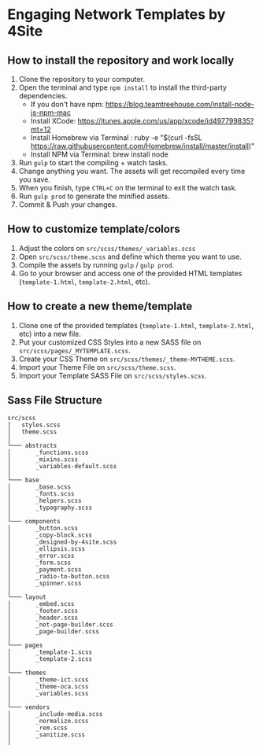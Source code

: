 # Engaging Network Templates by 4Site


## How to install the repository and work locally

1. Clone the repository to your computer.
2. Open the terminal and type `npm install` to install the third-party dependencies.
   - If you don't have npm: https://blog.teamtreehouse.com/install-node-js-npm-mac
   - Install XCode: https://itunes.apple.com/us/app/xcode/id497799835?mt=12
   - Install Homebrew via Terminal : ruby -e "$(curl -fsSL https://raw.githubusercontent.com/Homebrew/install/master/install)"
   - Install NPM via Terminal: brew install node
3. Run `gulp` to start the compiling + watch tasks.
4. Change anything you want. The assets will get recompiled every time you save.
5. When you finish, type `CTRL+C` on the terminal to exit the watch task.
6. Run `gulp prod` to generate the minified assets.
7. Commit & Push your changes.

## How to customize template/colors

1. Adjust the colors on `src/scss/themes/_variables.scss`
2. Open `src/scss/theme.scss` and define which theme you want to use.
3. Compile the assets by running `gulp` / `gulp prod`.
4. Go to your browser and access one of the provided HTML templates (`template-1.html`, `template-2.html`, etc).

## How to create a new theme/template

1. Clone one of the provided templates (`template-1.html`, `template-2.html`, etc) into a new file.
2. Put your customized CSS Styles into a new SASS file on `src/scss/pages/_MYTEMPLATE.scss`.
3. Create your CSS Theme on `src/scss/themes/_theme-MYTHEME.scss`.
4. Import your Theme File on `src/scss/theme.scss`.
5. Import your Template SASS File on `src/scss/styles.scss`.


## Sass File Structure

```
src/scss
│   styles.scss
│   theme.scss    
│
└─── abstracts
│       _functions.scss
│       _mixins.scss
│       _variables-default.scss
│   
└─── base
│       _base.scss
│       _fonts.scss
│       _helpers.scss
│       _typography.scss
│   
└─── components
│       _button.scss
│       _copy-block.scss
│       _designed-by-4site.scss
│       _ellipsis.scss
│       _error.scss
│       _form.scss
│       _payment.scss
│       _radio-to-button.scss
│       _spinner.scss
│
└─── layout
│       _embed.scss
│       _footer.scss
│       _header.scss
│       _not-page-builder.scss
│       _page-builder.scss
│
└─── pages
│       _template-1.scss
│       _template-2.scss
│
└─── themes
│       _theme-ict.scss
│       _theme-oca.scss
│       _variables.scss
│
└─── vendors
│       _include-media.scss
│       _normalize.scss
│       _rem.scss
│       _sanitize.scss
│
```
